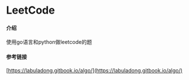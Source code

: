 # LeetCode

#### 介绍
使用go语言和python做leetcode的题

#### 参考链接
[https://labuladong.gitbook.io/algo/](https://labuladong.gitbook.io/algo/)
